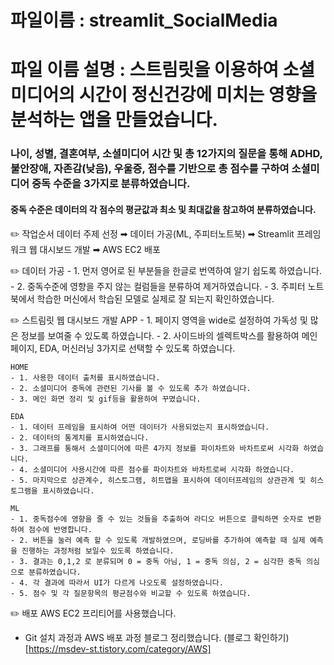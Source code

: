 # 파일이름 : streamlit_SocialMedia
# 파일 이름 설명 : 스트림릿을 이용하여 소셜미디어의 시간이 정신건강에 미치는 영향을 분석하는 앱을 만들었습니다.

### 나이, 성별, 결혼여부, 소셜미디어 시간 및 총 12가지의 질문을 통해 ADHD, 불안장애, 자존감(낮음), 우울증, 점수를 기반으로 총 점수를 구하여 소셜미디어 중독 수준을 3가지로 분류하였습니다.

#### 중독 수준은 데이터의 각 점수의 평균값과 최소 및 최대값을 참고하여 분류하였습니다.

✏️ 작업순서
    데이터 주제 선정 ➡︎ 데이터 가공(ML, 주피터노트북) ➡︎ Streamlit 프레임워크 웹 대시보드 개발 ➡︎ AWS EC2 배포


✏️ 데이터 가공
    - 1. 먼저 영어로 된 부분들을 한글로 번역하여 알기 쉽도록 하였습니다.
    - 2. 중독수준에 영향을 주지 않는 컬럼들을 분류하여 제거하였습니다.
    - 3. 주피터 노트북에서 학습한 머신에서 학습된 모델로 실제로 잘 되는지 확인하였습니다.

✏️ 스트림릿 웹 대시보드 개발
    APP
    - 1. 페이지 영역을 wide로 설정하여 가독성 및 많은 정보를 보여줄 수 있도록 하였습니다.
    - 2. 사이드바의 셀렉트박스를 활용하여 메인페이지, EDA, 머신러닝 3가지로 선택할 수 있도록 하였습니다.
    
    HOME 
    - 1. 사용한 데이터 출처를 표시하였습니다.
    - 2. 소셜미디어 중독에 관련된 기사를 볼 수 있도록 추가 하였습니다.
    - 3. 메인 화면 정리 및 gif등을 활용하여 꾸몄습니다.
    
    EDA
    - 1. 데이터 프레임을 표시하여 어떤 데이터가 사용되었는지 표시하였습니다.
    - 2. 데이터의 통계치를 표시하였습니다.
    - 3. 그래프를 통해서 소셜미디어에 따른 4가지 정보를 파이차트와 바차트로써 시각화 하였습니다.
    - 4. 소셜미디어 사용시간에 따른 점수를 파이차트와 바차트로써 시각화 하였습니다.
    - 5. 마지막으로 상관계수, 히스토그램, 히트맵을 표시하여 데이터프레임의 상관관계 및 히스토그램을 표시하였습니다.

    ML
    - 1. 중독점수에 영향을 줄 수 있는 것들을 추출하여 라디오 버튼으로 클릭하면 숫자로 변환하여 점수에 반영합니다.
    - 2. 버튼을 눌러 예측 할 수 있도록 개발하였으며, 로딩바를 추가하여 예측할 때 실제 예측을 진행하는 과정처럼 보일수 있도록 하였습니다.
    - 3. 결과는 0,1,2 로 분류되며 0 = 중독 아님, 1 = 중독 의심, 2 = 심각한 중독 의심 으로 분류하였습니다.
    - 4. 각 결과에 따라서 UI가 다르게 나오도록 설정하였습니다.
    - 5. 점수 및 각 질문항목의 평균점수와 비교할 수 있도록 하였습니다.
    

✏️ 배포
AWS EC2 프리티어를 사용했습니다.
- Git 설치 과정과 AWS 배포 과정 블로그 정리했습니다. (블로그 확인하기)[https://msdev-st.tistory.com/category/AWS]
